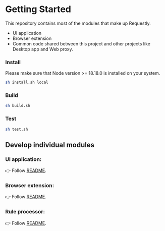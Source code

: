 # Getting Started

This repository contains most of the modules that make up Requestly.

- UI application
- Browser extension
- Common code shared between this project and other projects like Desktop app and Web proxy.

### Install

Please make sure that Node version >= 18.18.0 is installed on your system.

```sh
sh install.sh local
```    

### Build

```sh
sh build.sh    
```

### Test

```sh 
sh test.sh
```

## Develop individual modules

### UI application:

👉 Follow [README](./app/README.md).

### Browser extension:

👉 Follow [README](./browser-extension/README.md).

### Rule processor:

👉 Follow [README](./common/rule-processor/README.md).

